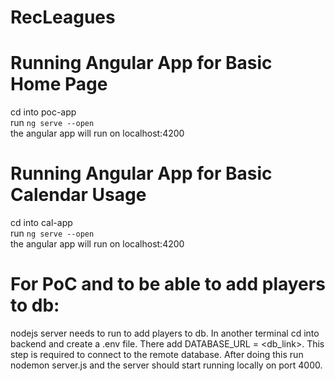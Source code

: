 # RecLeagues
# Running Angular App for Basic Home Page
cd into poc-app    
run `ng serve --open`     
the angular app will run on localhost:4200

# Running Angular App for Basic Calendar Usage
cd into cal-app    
run `ng serve --open`     
the angular app will run on localhost:4200

# For PoC and to be able to add players to db:
nodejs server needs to run to add players to db. In another terminal cd into backend and create a .env file. There add DATABASE_URL = <db_link>. This step is required to connect to the remote database. After doing this run nodemon server.js and the server should start running locally on port 4000.
